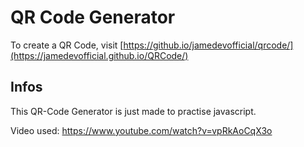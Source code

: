 # QR Code Generator
To create a QR Code, visit [https://github.io/jamedevofficial/qrcode/](https://jamedevofficial.github.io/QRCode/)

## Infos
This QR-Code Generator is just made to practise javascript.

Video used: https://www.youtube.com/watch?v=vpRkAoCqX3o
